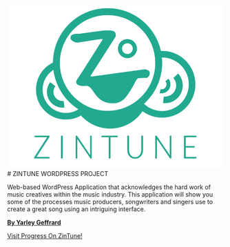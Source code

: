 <div style="background: url("https://raw.githubusercontent.com/ygeffrard/zintune/dev/zintunesc.png") top center / auto 100% no-repeat scroll padding-box content-box #fff;
height: 280px;"></div>
<img src="https://raw.githubusercontent.com/ygeffrard/zintune/dev/zintunesc.png" alt="ZinTune">
# ZINTUNE WORDPRESS PROJECT

Web-based WordPress Application that acknowledges the hard work of music creatives within the music industry. This application will show you some of the processes music producers, songwriters and singers use to create a great song using an intriguing interface.

**[By Yarley Geffrard](www.ynodesigns.com)**

[Visit Progress On ZinTune!](www.zintune.com)
